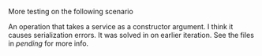 More testing on the following scenario

An operation that takes a service as a constructor argument.
I think it causes serialization errors. It was solved in on earlier iteration.
See the files in _pending_ for more info.
